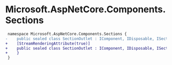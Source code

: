 # Microsoft.AspNetCore.Components.Sections

``` diff
 namespace Microsoft.AspNetCore.Components.Sections {
-    public sealed class SectionOutlet : IComponent, IDisposable, ISectionContentSubscriber
+    [StreamRenderingAttribute(true)]
+    public sealed class SectionOutlet : IComponent, IDisposable, ISectionContentSubscriber {
+    }
 }
```
